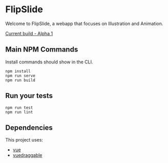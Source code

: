 # FlipSlide

Welcome to FlipSlide, a webapp that focuses on Illustration and Animation. 

[Current build - Alpha 1](https://plachenko.github.io/)

## Main NPM Commands
Install commands should show in the CLI. 
```
npm install
npm run serve
npm run build
```

## Run your tests
```
npm run test
npm run lint
```

## Dependencies
This project uses:
- [vue](https://github.com/vuejs/vue)
- [vuedraggable](https://github.com/SortableJS/Vue.Draggable)
